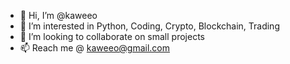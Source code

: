 - 👋 Hi, I’m @kaweeo
- 👀 I’m interested in Python, Coding, Crypto, Blockchain, Trading  
- 💞️ I’m looking to collaborate on small projects 
- 📫 Reach me @ kaweeo@gmail.com

<!---
kaweeo/kaweeo is a ✨ special ✨ repository because its `README.md` (this file) appears on your GitHub profile.
You can click the Preview link to take a look at your changes.
--->
